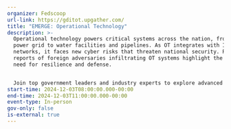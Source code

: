 ```yaml
---
organizer: Fedscoop
url-link: https://gditot.upgather.com/
title: "EMERGE: Operational Technology"
description: >-
  Operational technology powers critical systems across the nation, from the
  power grid to water facilities and pipelines. As OT integrates with IT
  networks, it faces new cyber risks that threaten national security. Recent
  reports of foreign adversaries infiltrating OT systems highlight the urgent
  need for resilience and defense.


  Join top government leaders and industry experts to explore advanced strategies for protecting U.S. operational technology and critical infrastructure and understand the biggest threats facing these sectors today.
start-time: 2024-12-03T08:00:00.000-00:00
end-time: 2024-12-03T11:00:00.000-00:00
event-type: In-person
gov-only: false
is-external: true
---
```


